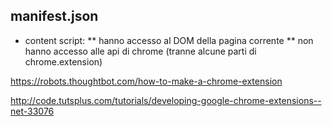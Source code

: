 
manifest.json
-------------
* content script:
** hanno accesso al DOM della pagina corrente
** non hanno accesso alle api di chrome (tranne alcune parti di chrome.extension)

https://robots.thoughtbot.com/how-to-make-a-chrome-extension

http://code.tutsplus.com/tutorials/developing-google-chrome-extensions--net-33076